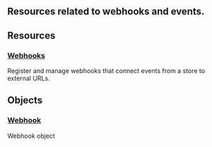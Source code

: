 ## Resources related to webhooks and events.


## Resources

### [Webhooks](/api/stores/v2/webhooks)

Register and manage webhooks that connect events from a store to external URLs.

</div>


## Objects

### [Webhook](/api/objects/v2/webhook)

Webhook object

</div>

</div>
